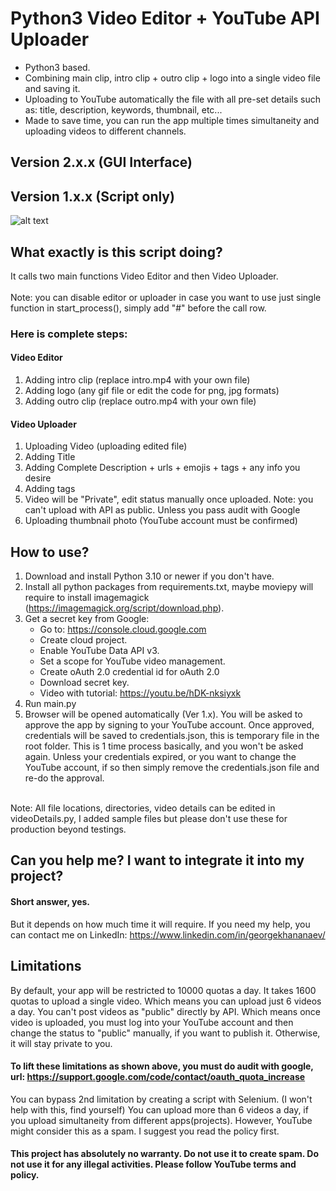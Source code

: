 

# Python3 Video Editor + YouTube API Uploader
* Python3 based. 
* Combining main clip, intro clip + outro clip + logo into a single video file and saving it.
* Uploading to YouTube automatically the file with all pre-set details such as: title, description, keywords, thumbnail, etc...
* Made to save time, you can run the app multiple times simultaneity and uploading videos to different channels.

## Version 2.x.x (GUI Interface)

## Version 1.x.x (Script only)
![alt text](http://repository-images.githubusercontent.com/517701519/e88551b1-0411-4113-8bde-beff910047a9)

## What exactly is this script doing?
It calls two main functions Video Editor and then Video Uploader.  
<br/> 
Note: you can disable editor or uploader in case you want to use just single function in start_process(), simply add "#" before the call row.

### Here is complete steps:
#### Video Editor
1.  Adding intro clip (replace intro.mp4 with your own file)
2.  Adding logo (any gif file or edit the code for png, jpg formats)
3.  Adding outro clip (replace outro.mp4 with your own file)

#### Video Uploader
1.  Uploading Video (uploading edited file)
2.  Adding Title
3.  Adding Complete Description + urls + emojis + tags + any info you desire
4.  Adding tags
5.  Video will be "Private", edit status manually once uploaded. Note: you can't upload with API as public. Unless you pass audit with Google
6.  Uploading thumbnail photo (YouTube account must be confirmed)


## How to use?
1. Download and install Python 3.10 or newer if you don't have.
2. Install all python packages from requirements.txt, maybe moviepy will require to install imagemagick (https://imagemagick.org/script/download.php).
3. Get a secret key from Google:
   * Go to:  https://console.cloud.google.com
   * Create cloud project. 
   * Enable YouTube Data API v3.
   * Set a scope for YouTube video management.
   * Create oAuth 2.0 credential id for oAuth 2.0
   * Download secret key.
   * Video with tutorial: https://youtu.be/hDK-nksiyxk
4. Run main.py
5. Browser will be opened automatically (Ver 1.x). You will be asked to approve the app by signing to your YouTube account. Once approved, credentials will be saved to credentials.json, this is temporary file in the root folder. This is 1 time process basically, and you won't be asked again. Unless your credentials expired, or you want to change the YouTube account, if so then simply remove the credentials.json file and re-do the approval.
<br/>
Note: All file locations, directories, video details can be edited in videoDetails.py, I added sample files but please don't use these for production beyond testings.

## Can you help me? I want to integrate it into my project?
#### Short answer, yes. 
But it depends on how much time it will require. If you need my help, you can contact me on LinkedIn: https://www.linkedin.com/in/georgekhananaev/

## Limitations
By default, your app will be restricted to 10000 quotas a day. It takes 1600 quotas to upload a single video. Which means you can upload just 6 videos a day.
You can't post videos as "public" directly by API. Which means once video is uploaded, you must log into your YouTube account and then change the status to "public" manually, if you want to publish it. Otherwise, it will stay private to you.
#### To lift these limitations as shown above, you must do audit with google, url: https://support.google.com/code/contact/oauth_quota_increase
You can bypass 2nd limitation by creating a script with Selenium. (I won't help with this, find yourself)
You can upload more than 6 videos a day, if you upload simultaneity from different apps(projects). However, YouTube might consider this as a spam. I suggest you read the policy first.

#### This project has absolutely no warranty. Do not use it to create spam. Do not use it for any illegal activities. Please follow YouTube terms and policy.
